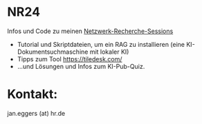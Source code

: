 # NR24 

Infos und Code zu meinen [Netzwerk-Recherche-Sessions](https://nr24.sched.com/speaker/jan395)

- Tutorial und Skriptdateien, um ein RAG zu installieren (eine KI-Dokumentsuchmaschine mit lokaler KI)
- Tipps zum Tool https://tiledesk.com/
- ...und Lösungen und Infos zum KI-Pub-Quiz.


# Kontakt: 
jan.eggers (at) hr.de